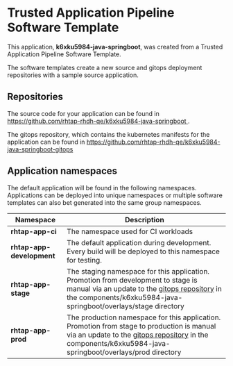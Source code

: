 # Trusted Application Pipeline Software Template

This application, **k6xku5984-java-springboot**, was created from a Trusted Application Pipeline Software Template.

The software templates create a new source and gitops deployment repositories with a sample source application. 

## Repositories

The source code for your application can be found in [https://github.com/rhtap-rhdh-qe/k6xku5984-java-springboot ](https://github.com/rhtap-rhdh-qe/k6xku5984-java-springboot ).
 
The gitops repository, which contains the kubernetes manifests for the application can be found in 
[https://github.com/rhtap-rhdh-qe/k6xku5984-java-springboot-gitops ](https://github.com/rhtap-rhdh-qe/k6xku5984-java-springboot-gitops ) 

## Application namespaces 

The default application will be found in the following namespaces. Applications can be deployed into unique namespaces or multiple software templates can also bet generated into the same group namespaces.  

|  Namespace   |  Description   |  
| -------- | -------- |
| **rhtap-app-ci** | The namespace used for CI workloads |
| **rhtap-app-development** | The default application during development. Every build will be deployed to this namespace for testing. |
| **rhtap-app-stage** | The staging namespace for this application. Promotion from development to stage is manual via an update to the [gitops repository](https://github.com/rhtap-rhdh-qe/k6xku5984-java-springboot-gitops ) in the components/k6xku5984-java-springboot/overlays/stage directory |
| **rhtap-app-prod** | The production namespace for this application. Promotion from stage to production is manual via an update to the [gitops repository](https://github.com/rhtap-rhdh-qe/k6xku5984-java-springboot-gitops ) in the components/k6xku5984-java-springboot/overlays/prod directory |
